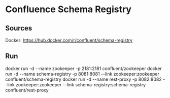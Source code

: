 # Confluence Schema Registry

## Sources
Docker: https://hub.docker.com/r/confluent/schema-registry

## Run
docker run -d --name zookeeper -p 2181:2181 confluent/zookeeper
docker run -d --name schema-registry -p 8081:8081 --link zookeeper:zookeeper confluent/schema-registry
docker run -d --name rest-proxy -p 8082:8082 --link zookeeper:zookeeper --link schema-registry:schema-registry confluent/rest-proxy